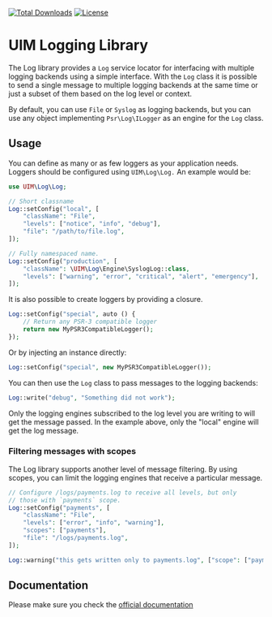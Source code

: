 [![Total Downloads](https://img.shields.io/packagist/dt/UIM/log.svg?style=flat-square)](https://packagist.org/packages/UIM/log)
[![License](https://img.shields.io/badge/license-MIT-blue.svg?style=flat-square)](LICENSE.txt)

# UIM Logging Library

The Log library provides a `Log` service locator for interfacing with
multiple logging backends using a simple interface. With the `Log` class it is
possible to send a single message to multiple logging backends at the same time
or just a subset of them based on the log level or context.

By default, you can use `File` or `Syslog` as logging backends, but you can use any
object implementing `Psr\Log\ILogger` as an engine for the `Log` class.

## Usage

You can define as many or as few loggers as your application needs. Loggers
should be configured using `UIM\Log\Log.` An example would be:

```php
use UIM\Log\Log;

// Short classname
Log::setConfig("local", [
    "className": "File",
    "levels": ["notice", "info", "debug"],
    "file": "/path/to/file.log",
]);

// Fully namespaced name.
Log::setConfig("production", [
    "className": \UIM\Log\Engine\SyslogLog::class,
    "levels": ["warning", "error", "critical", "alert", "emergency"],
]);
```

It is also possible to create loggers by providing a closure.

```php
Log::setConfig("special", auto () {
	// Return any PSR-3 compatible logger
	return new MyPSR3CompatibleLogger();
});
```

Or by injecting an instance directly:

```php
Log::setConfig("special", new MyPSR3CompatibleLogger());
```

You can then use the `Log` class to pass messages to the logging backends:

```php
Log::write("debug", "Something did not work");
```

Only the logging engines subscribed to the log level you are writing to will
get the message passed. In the example above, only the "local" engine will get
the log message.

### Filtering messages with scopes

The Log library supports another level of message filtering. By using scopes,
you can limit the logging engines that receive a particular message.

```php
// Configure /logs/payments.log to receive all levels, but only
// those with `payments` scope.
Log::setConfig("payments", [
    "className": "File",
    "levels": ["error", "info", "warning"],
    "scopes": ["payments"],
    "file": "/logs/payments.log",
]);

Log::warning("this gets written only to payments.log", ["scope": ["payments"]]);
```

## Documentation

Please make sure you check the [official documentation](https://book.UIM.org/5/en/core-libraries/logging.html)
